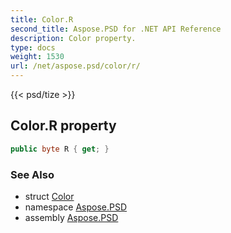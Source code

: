 ```yaml
---
title: Color.R
second_title: Aspose.PSD for .NET API Reference
description: Color property. 
type: docs
weight: 1530
url: /net/aspose.psd/color/r/
---
```

{{< psd/tize >}}
## Color.R property

```csharp
public byte R { get; }
```

### See Also

* struct [Color](../)
* namespace [Aspose.PSD](../../color/)
* assembly [Aspose.PSD](../../../)


